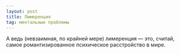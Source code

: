 ```yaml
---
layout: post
title: Лимеренция
tag: ментальные проблемы
---
```


А ведь (невзаимная, по крайней мере) лимеренция — это, считай, самое романтизированное психическое расстройство в мире.